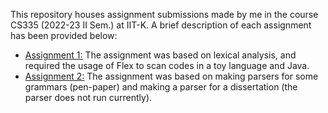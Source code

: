 This repository houses assignment submissions made by me in the course CS335 (2022-23 II Sem.) at IIT-K. A brief description of each assignment has been provided below:

+ [<u>Assignment 1:</u>](./A1/) The assignment was based on lexical analysis, and required the usage of Flex to scan codes in a toy language and Java.
+ [<u>Assignment 2:</u>](./A2/) The assignment was based on making parsers for some grammars (pen-paper) and making a parser for a dissertation (the parser does not run currently).